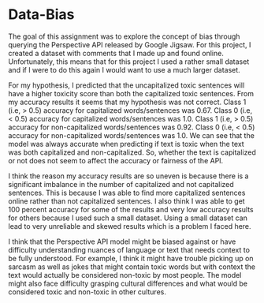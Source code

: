# Data-Bias
The goal of this assignment was to explore the concept of bias through querying the Perspective API released by Google Jigsaw. For this project, I created a dataset with comments that I made up and found online. Unfortunately, this means that for this project I used a rather small dataset and if I were to do this again I would want to use a much larger dataset.


For my hypothesis, I predicted that the uncapitalized toxic sentences will have a higher toxicity score than both the capitalized toxic sentences. From my accuracy results it seems that my hypothesis was not correct. Class 1 (i.e, > 0.5) accuracy for capitalized words/sentences was 0.67. Class 0 (i.e, < 0.5) accuracy for capitalized words/sentences was 1.0. Class 1 (i.e, > 0.5) accuracy for non-capitalized words/sentences was 0.92. Class 0 (i.e, < 0.5) accuracy for non-capitalized words/sentences was 1.0. We can see that the model was always accurate when predicting if text is toxic when the text was both capitalized and non-capitalized. So, whether the text is capitalized or not does not seem to affect the accuracy or fairness of the API. 


I think the reason my accuracy results are so uneven is because there is a significant imbalance in the number of capitalized and not capitalized sentences. This is because I was able to find more capitalized sentences online rather than not capitalized sentences. I also think I was able to get 100 percent accuracy for some of the results and very low accuracy results for others because I used such a small dataset. Using a small dataset can lead to very unreliable and skewed results which is a problem I faced here. 


I think that the Perspective API model might be biased against or have difficulty understanding nuances of language or text that needs context to be fully understood. For example, I think it might have trouble picking up on sarcasm as well as jokes that might contain toxic words but with context the text would actually be considered non-toxic by most people. The model might also face difficulty grasping cultural differences and what would be considered toxic and non-toxic in other cultures. 
 
